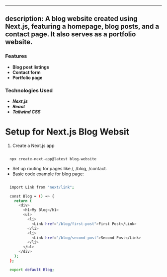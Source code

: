 <!-- @import "[TOC]" {cmd="toc" depthFrom=1 depthTo=6 orderedList=false} -->
---
description: A blog website created using Next.js, featuring a homepage, blog posts, and a contact page. It also serves as a portfolio website.
---
### Features

- **Blog post listings**
- **Contact form**
- **Portfolio page**

### Technologies Used

- ***Next.js***
- ***React***
- ***Tailwind CSS***

# Setup for Next.js Blog Websit

1. Create a Next.js app

```bash

  npx create-next-app@latest blog-website

```

- Set up routing for pages like /, /blog, /contact.
- Basic code example for blog page:

 
```bash

  import Link from "next/link";

  const Blog = () => {
    return (
      <div>
        <h1>My Blog</h1>
        <ul>
          <li>
            <Link href="/blog/first-post">First Post</Link>
          </li>
          <li>
            <Link href="/blog/second-post">Second Post</Link>
          </li>
        </ul>
      </div>
    );
  };

  export default Blog;

```
